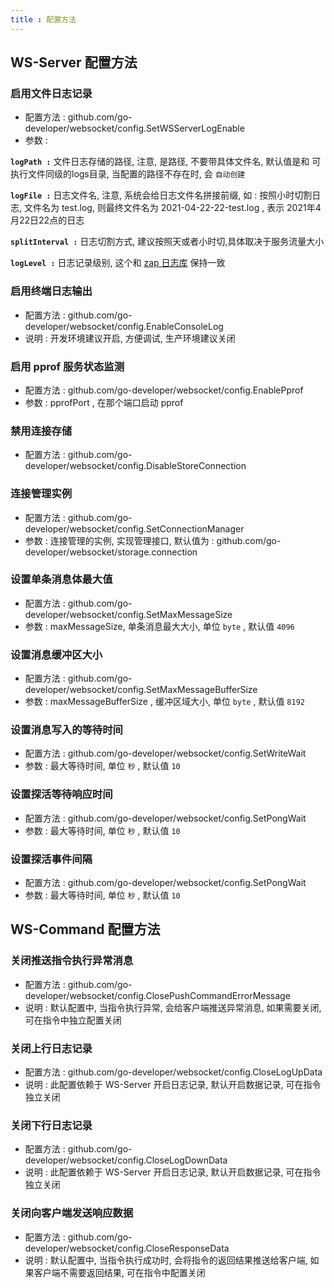 ```yaml
---
title : 配置方法
---
```


## WS-Server 配置方法

### 启用文件日志记录

- 配置方法 : github.com/go-developer/websocket/config.SetWSServerLogEnable
- 参数 :

**`logPath :`** 文件日志存储的路径, 注意, 是路径, 不要带具体文件名, 默认值是和 可执行文件同级的logs目录, 当配置的路径不存在时, 会 `自动创建`

**`logFile :`** 日志文件名, 注意, 系统会给日志文件名拼接前缀, 如 : 按照小时切割日志, 文件名为 test.log, 则最终文件名为 2021-04-22-22-test.log , 表示 2021年4月22日22点的日志

**`splitInterval :`** 日志切割方式, 建议按照天或者小时切,具体取决于服务流量大小

**`logLevel :`** 日志记录级别, 这个和 [zap 日志库](https://github.com/uber-go/zap) 保持一致

### 启用终端日志输出

- 配置方法 : github.com/go-developer/websocket/config.EnableConsoleLog
- 说明 : 开发环境建议开启, 方便调试, 生产环境建议关闭

### 启用 pprof 服务状态监测

- 配置方法 : github.com/go-developer/websocket/config.EnablePprof
- 参数 : pprofPort , 在那个端口启动 pprof

### 禁用连接存储

- 配置方法 : github.com/go-developer/websocket/config.DisableStoreConnection

### 连接管理实例

- 配置方法 : github.com/go-developer/websocket/config.SetConnectionManager
- 参数 : 连接管理的实例, 实现管理接口, 默认值为 : github.com/go-developer/websocket/storage.connection

### 设置单条消息体最大值

- 配置方法 : github.com/go-developer/websocket/config.SetMaxMessageSize
- 参数 : maxMessageSize, 单条消息最大大小, 单位 `byte` , 默认值 `4096`

### 设置消息缓冲区大小

- 配置方法 : github.com/go-developer/websocket/config.SetMaxMessageBufferSize
- 参数 : maxMessageBufferSize , 缓冲区域大小, 单位 `byte` , 默认值 `8192`

### 设置消息写入的等待时间

- 配置方法 : github.com/go-developer/websocket/config.SetWriteWait
- 参数 : 最大等待时间, 单位 `秒` , 默认值 `10`

### 设置探活等待响应时间

- 配置方法 : github.com/go-developer/websocket/config.SetPongWait
- 参数 : 最大等待时间, 单位 `秒` , 默认值 `10`

### 设置探活事件间隔

- 配置方法 : github.com/go-developer/websocket/config.SetPongWait
- 参数 : 最大等待时间, 单位 `秒` , 默认值 `10`

## WS-Command 配置方法

### 关闭推送指令执行异常消息

- 配置方法 : github.com/go-developer/websocket/config.ClosePushCommandErrorMessage
- 说明 : 默认配置中, 当指令执行异常, 会给客户端推送异常消息, 如果需要关闭, 可在指令中独立配置关闭

### 关闭上行日志记录

- 配置方法 : github.com/go-developer/websocket/config.CloseLogUpData
- 说明 : 此配置依赖于 WS-Server 开启日志记录, 默认开启数据记录, 可在指令独立关闭

### 关闭下行日志记录

- 配置方法 : github.com/go-developer/websocket/config.CloseLogDownData
- 说明 : 此配置依赖于 WS-Server 开启日志记录, 默认开启数据记录, 可在指令独立关闭

### 关闭向客户端发送响应数据

- 配置方法 : github.com/go-developer/websocket/config.CloseResponseData
- 说明 : 默认配置中, 当指令执行成功时, 会将指令的返回结果推送给客户端, 如果客户端不需要返回结果, 可在指令中配置关闭
